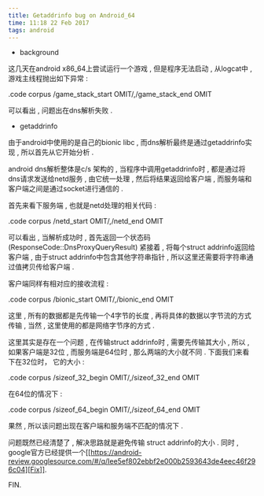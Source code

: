 ```yaml
---
title: Getaddrinfo bug on Android_64
time: 11:18 22 Feb 2017
tags: android
---
```


* background

这几天在android x86_64上尝试运行一个游戏 , 但是程序无法启动 ,
从logcat中 , 游戏主线程抛出如下异常 :

.code corpus /game_stack_start OMIT/,/game_stack_end OMIT

可以看出 , 问题出在dns解析失败 .

* getaddrinfo

由于android中使用的是自己的bionic libc ,
而dns解析最终是通过getaddrinfo实现 ,
所以首先从它开始分析 .

android dns解析整体是c/s 架构的 , 
当程序中调用getaddrinfo时 ,
都是通过将dns请求发送给netd服务 , 
由它统一处理 , 然后将结果返回给客户端 ,
而服务端和客户端之间是通过socket进行通信的 .

首先来看下服务端 , 也就是netd处理的相关代码 : 

.code corpus /netd_start OMIT/,/netd_end OMIT

可以看出 , 当解析成功时 , 首先返回一个状态码 (ResponseCode::DnsProxyQueryResult)
紧接着 , 将每个struct addrinfo返回给客户端 , 
由于struct addrinfo中包含其他字符串指针 , 
所以这里还需要将字符串通过值拷贝传给客户端 . 

客户端同样有相对应的接收流程 :

.code corpus /bionic_start OMIT/,/bionic_end OMIT

这里 , 所有的数据都是先传输一个4字节的长度 ,
再将具体的数据以字节流的方式传输 , 
当然 , 这里使用的都是网络字节序的方式 . 

这里其实是存在一个问题 , 
在传输struct addrinfo时 , 需要先传输其大小 ,
所以 , 如果客户端是32位 , 而服务端是64位时 , 
那么两端的大小就不同 . 
下面我们来看下在32位时， 它的大小 : 

.code corpus /sizeof_32_begin OMIT/,/sizeof_32_end OMIT

在64位的情况下 : 

.code corpus /sizeof_64_begin OMIT/,/sizeof_64_end OMIT

果然 , 所以该问题出现在客户端和服务端不匹配的情况下 . 

问题既然已经清楚了 , 解决思路就是避免传输 struct addrinfo的大小 . 
同时 ,
google官方已经提供一个[[https://android-review.googlesource.com/#/q/Iee5ef802ebbf2e000b2593643de4eec46f296c04][Fix]].

FIN.
